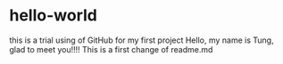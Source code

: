 # hello-world
this is a trial using of GitHub for my first project
Hello, my name is Tung, glad to meet you!!!!
This is a first change of readme.md
